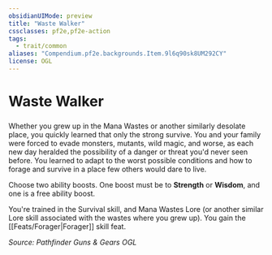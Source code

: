 ```yaml
---
obsidianUIMode: preview
title: "Waste Walker"
cssclasses: pf2e,pf2e-action
tags:
  - trait/common
aliases: "Compendium.pf2e.backgrounds.Item.9l6q90sk8UM292CY"
license: OGL
---
```

# Waste Walker

### 






Whether you grew up in the Mana Wastes or another similarly desolate place, you quickly learned that only the strong survive. You and your family were forced to evade monsters, mutants, wild magic, and worse, as each new day heralded the possibility of a danger or threat you'd never seen before. You learned to adapt to the worst possible conditions and how to forage and survive in a place few others would dare to live.

Choose two ability boosts. One boost must be to **Strength** or **Wisdom**, and one is a free ability boost.

You're trained in the Survival skill, and Mana Wastes Lore (or another similar Lore skill associated with the wastes where you grew up). You gain the [[Feats/Forager|Forager]] skill feat.

*Source: Pathfinder Guns & Gears*
*OGL*